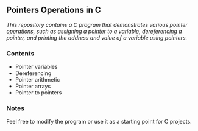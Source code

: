 ## Pointers Operations in C
_This repository contains a C program that demonstrates various pointer operations, such as assigning a pointer to a variable, dereferencing a pointer, and printing the address and value of a variable using pointers._

### Contents
- Pointer variables 
- Dereferencing 
- Pointer arithmetic 
- Pointer arrays 
- Pointer to pointers

### Notes
Feel free to modify the program or use it as a starting point for C projects.
